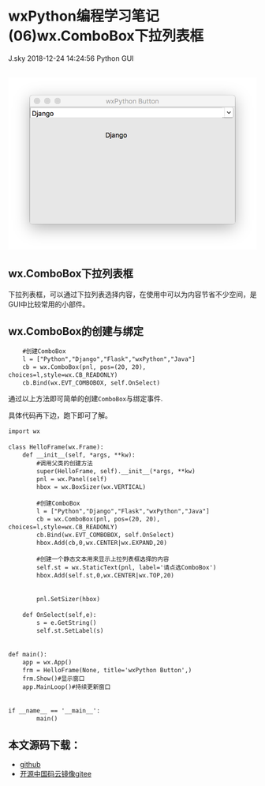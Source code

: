 <div class="blog-article">
<h1 class="title">wxPython编程学习笔记(06)wx.ComboBox下拉列表框</h1>
<span class="author">J.sky</span>
<span class="time">2018-12-24 14:24:56</span>
<span class="tag">Python GUI</span>
</div>
</br>

![输入图片说明](assets/images/media/upload/2018/12/Snip20181224_2.png)
## wx.ComboBox下拉列表框

下拉列表框，可以通过下拉列表选择内容，在使用中可以为内容节省不少空间，是GUI中比较常用的小部件。

## wx.ComboBox的创建与绑定


        #创建ComboBox
        l = ["Python","Django","Flask","wxPython","Java"]
        cb = wx.ComboBox(pnl, pos=(20, 20), choices=l,style=wx.CB_READONLY)
        cb.Bind(wx.EVT_COMBOBOX, self.OnSelect)

通过以上方法即可简单的创建`ComboBox`与绑定事件.

具体代码再下边，跑下即可了解。

    import wx
    
    class HelloFrame(wx.Frame):
        def __init__(self, *args, **kw):
            #调用父类的创建方法
            super(HelloFrame, self).__init__(*args, **kw)
            pnl = wx.Panel(self)
            hbox = wx.BoxSizer(wx.VERTICAL)
    
            #创建ComboBox
            l = ["Python","Django","Flask","wxPython","Java"]
            cb = wx.ComboBox(pnl, pos=(20, 20), choices=l,style=wx.CB_READONLY)
            cb.Bind(wx.EVT_COMBOBOX, self.OnSelect)
            hbox.Add(cb,0,wx.CENTER|wx.EXPAND,20)
    
            #创建一个静态文本用来显示上拉列表框选择的内容
            self.st = wx.StaticText(pnl, label='请点选ComboBox')
            hbox.Add(self.st,0,wx.CENTER|wx.TOP,20)
    
    
            pnl.SetSizer(hbox)
    
        def OnSelect(self,e):
            s = e.GetString()
            self.st.SetLabel(s)
    
    
    def main():
        app = wx.App()
        frm = HelloFrame(None, title='wxPython Button',)
        frm.Show()#显示窗口
        app.MainLoop()#持续更新窗口
    
    
    if __name__ == '__main__':
            main()

## 本文源码下载：

+ [github](https://github.com/bosichong/wxPythonTest/blob/master/wxpy06.py)
+ [开源中国码云镜像gitee](https://gitee.com/J_Sky/wxPythonTest/blob/master/wxpy06.py)